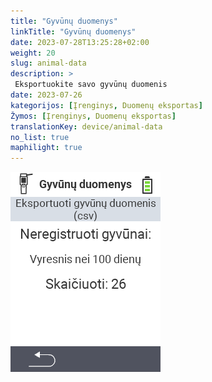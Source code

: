 ```yaml
---
title: "Gyvūnų duomenys"
linkTitle: "Gyvūnų duomenys"
date: 2023-07-28T13:25:28+02:00
weight: 20
slug: animal-data
description: >
 Eksportuokite savo gyvūnų duomenis
date: 2023-07-26
kategorijos: [Įrenginys, Duomenų eksportas]
Žymos: [Įrenginys, Duomenų eksportas]
translationKey: device/animal-data
no_list: true
maphilight: true
---
```

<img src="animal-data.png" alt="VitalControl Duomenų valdymas" title="Duomenų valdymas" usemap="#workmap" class="maphilight" />

<map name="workmap">
  <area shape="rect" coords="2,40,238,80" alt="Eksportuoti gyvūnų duomenis (csv)" title="Eksportuokite savo gyvūnų duomenis&#10;Pelės paspaudimas: atidaryti dokumentaciją" href="/en/docs/data-export/usb-drive/">

  <area shape="rect" coords="2,80,238,200" alt="Išregistruoti gyvūnus" title="Nurodykite amžių, nuo kurio gyvūnai turėtų būti išregistruoti&#10;Pelės paspaudimas: atidaryti dokumentaciją" href="/en/docs/device/data-management/animal-data/unregister-animal/">

  <area shape="rect" coords="2,282,120,319" alt="Atgal" title="Visą informaciją ir instrukcijas apie gyvūnų duomenų eksportą rasite čia&#10;Pelės paspaudimas: atidaryti dokumentaciją" href="/en/docs/device/data-management/">
</map>
